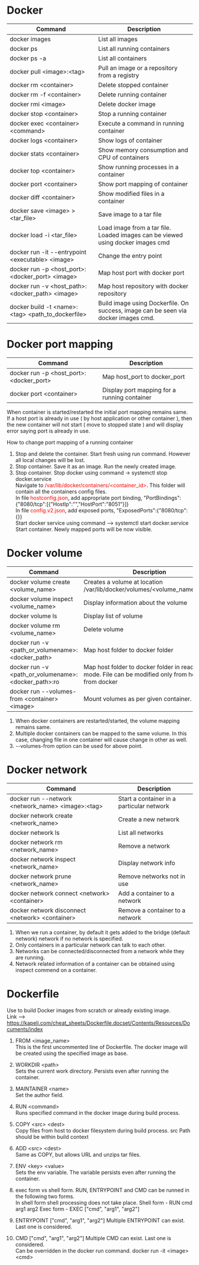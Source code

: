 # Docker

Command | Description
--- | ---
docker images | List all images
docker ps | List all running containers
docker ps -a | List all containers
docker pull \<image>:\<tag> | Pull an image or a repository from a registry
docker rm \<container> | Delete stopped container
docker rm -f \<container> | Delete running container
docker rmi \<image> | Delete docker image
docker stop \<container> | Stop a running container 
docker exec \<container> \<command> | Execute a command in running container
docker logs \<container> | Show logs of container
docker stats \<container> | Show memory consumption and CPU of containers
docker top \<container> | Show running processes in a container
docker port \<container> | Show port mapping of container
docker diff \<container> | Show modified files in a container
docker save \<image> > \<tar_file> | Save image to a tar file
docker load -i \<tar_file> | Load image from a tar file. Loaded images can be viewed using docker images cmd
docker run -it --entrypoint \<executable> \<image> | Change the entry point
docker run -p \<host_port>:\<docker_port> \<image> | Map host port with docker port
docker run -v \<host_path>:\<docker_path> \<image> | Map host repository with docker repository
docker build -t \<name>:\<tag> \<path_to_dockerfile> | Build image using Dockerfile. On success, image can be seen via docker images cmd. 


# Docker port mapping
Command | Description
--- | ---
docker run -p \<host_port>:\<docker_port> | Map host_port to docker_port
docker port \<container> | Display port mapping for a running container

When  container is started/restarted the initial port mapping remains same. <br />
If a host port is already in use ( by host application or other container ), then the new container will not start ( move to stopped state ) and will display error saying port is already in use.

How to change port mapping of a running container
1) Stop and delete the container. Start fresh using run command. However all local changes will be lost.
2) Stop container. Save it as an image. Run the newly created image.
3) Stop container. Stop docker using command -> systemctl stop docker.service <br />
Navigate to <span style="color: red">/var/lib/docker/containers/\<container_id></span>. This folder will contain all the containers config files. <br />
In file <span style="color: red">hostconfig.json</span>, add appropriate port binding, "PortBindings":{"8080/tcp":[{"HostIp":"","HostPort":"8051"}]} <br />
In file <span style="color: red">config.v2.json</span>, add exposed ports, "ExposedPorts":{"8080/tcp":{}} <br />
Start docker service using command --> systemctl start docker.service <br />
Start container. Newly mapped ports will be now visible. <br />

# Docker volume
Command | Description
--- | ---
docker volume create \<volume_name> | Creates a volume at location /var/lib/docker/volumes/\<volume_name>/_data
docker volume inspect \<volume_name> | Display information about the volume
docker volume ls | Display list of volume
docker volume rm \<volume_name> | Delete volume
docker run -v \<path_or_volumename>:\<docker_path> | Map host folder to docker folder
docker run -v \<path_or_volumename>:\<docker_path>:ro | Map host folder to docker folder in read-only mode. File can be modified only from host, not from docker
docker run --volumes-from \<container> \<image> | Mount volumes as per given container.
  
1) When docker containers are restarted/started, the volume mapping remains same.
2) Multiple docker containers can be mapped to the same volume. In this case, changing file in one container will cause change in other as well.
3) --volumes-from option can be used for above point.

# Docker network
Command | Description
--- | ---
docker run --network \<network_name> \<image>:\<tag> | Start a container in a particular network
docker network create \<network_name> | Create a new network
docker network ls | List all networks
docker network rm \<network_name> | Remove a network
docker network inspect \<network_name> | Display network info
docker network prune \<network_name> | Remove networks not in use
docker network connect \<network> \<container> | Add a container to a network
docker network disconnect \<network> \<container> | Remove a container to a network

1) When we run a container, by default it gets added to the bridge (default network) network if no network is specified.<br/>
2) Only containers in a particular network can talk to each other.<br/>
3) Networks can be connected/disconnected from a network while they are running.<br/>
4) Network related information of a container can be obtained using inspect commend on a container.<br/>


# Dockerfile
Use to build Docker images from scratch or already existing image.<br/>
Link --> https://kapeli.com/cheat_sheets/Dockerfile.docset/Contents/Resources/Documents/index

1) FROM \<image_name><br/>
This is the first uncommented line of Dockerfile. The docker image will be created using the specified image as base.

2) WORKDIR \<path><br/>
Sets the current work directory. Persists even after running the container.

3) MAINTAINER \<name><br/>
Set the author field.
  
4) RUN \<command><br/>
Runs specified command in the docker image during build process.

5) COPY \<src> \<dest><br/>
Copy files from host to docker filesystem during build process. src Path should be within build context

6) ADD \<src> \<dest><br/>
Same as COPY, but allows URL and unzips tar files.

7) ENV \<key> \<value><br/>
Sets the env variable. The variable persists even after running the container.

8) exec form vs shell form. RUN, ENTRYPOINT and CMD can be runned in the following two forms.<br/>
In shell form shell processing does not take place.
Shell form - RUN cmd arg1 arg2
Exec form - EXEC ["cmd", "arg1", "arg2"]

9) ENTRYPOINT ["cmd", "arg1", "arg2"]
Multiple ENTRYPOINT can exist. Last one is considered.<br/>
  
10) CMD ["cmd", "arg1", "arg2"]
Multiple CMD can exist. Last one is considered.<br/>
Can be overridden in the docker run command. docker run -it \<image> \<cmd>
